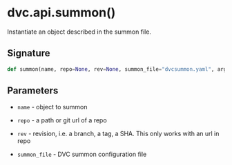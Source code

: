 # dvc.api.summon()

Instantiate an object described in the summon file.

## Signature

```py
def summon(name, repo=None, rev=None, summon_file="dvcsummon.yaml", args=None)
```

## Parameters

- `name` - object to summon

- `repo` - a path or git url of a repo

- `rev` - revision, i.e. a branch, a tag, a SHA. This only works with an url in
  repo

- `summon_file` - DVC summon configuration file
